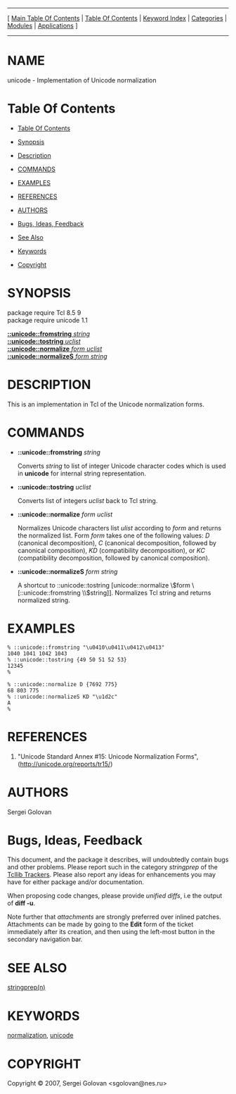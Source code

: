 
[//000000001]: # (unicode \- Unicode normalization)
[//000000002]: # (Generated from file 'unicode\.man' by tcllib/doctools with format 'markdown')
[//000000003]: # (Copyright &copy; 2007, Sergei Golovan <sgolovan@nes\.ru>)
[//000000004]: # (unicode\(n\) 1\.1\.0 tcllib "Unicode normalization")

<hr> [ <a href="../../../../toc.md">Main Table Of Contents</a> &#124; <a
href="../../../toc.md">Table Of Contents</a> &#124; <a
href="../../../../index.md">Keyword Index</a> &#124; <a
href="../../../../toc0.md">Categories</a> &#124; <a
href="../../../../toc1.md">Modules</a> &#124; <a
href="../../../../toc2.md">Applications</a> ] <hr>

# NAME

unicode \- Implementation of Unicode normalization

# <a name='toc'></a>Table Of Contents

  - [Table Of Contents](#toc)

  - [Synopsis](#synopsis)

  - [Description](#section1)

  - [COMMANDS](#section2)

  - [EXAMPLES](#section3)

  - [REFERENCES](#section4)

  - [AUTHORS](#section5)

  - [Bugs, Ideas, Feedback](#section6)

  - [See Also](#seealso)

  - [Keywords](#keywords)

  - [Copyright](#copyright)

# <a name='synopsis'></a>SYNOPSIS

package require Tcl 8\.5 9  
package require unicode 1\.1  

[__::unicode::fromstring__ *string*](#1)  
[__::unicode::tostring__ *uclist*](#2)  
[__::unicode::normalize__ *form* *uclist*](#3)  
[__::unicode::normalizeS__ *form* *string*](#4)  

# <a name='description'></a>DESCRIPTION

This is an implementation in Tcl of the Unicode normalization forms\.

# <a name='section2'></a>COMMANDS

  - <a name='1'></a>__::unicode::fromstring__ *string*

    Converts *string* to list of integer Unicode character codes which is used
    in __unicode__ for internal string representation\.

  - <a name='2'></a>__::unicode::tostring__ *uclist*

    Converts list of integers *uclist* back to Tcl string\.

  - <a name='3'></a>__::unicode::normalize__ *form* *uclist*

    Normalizes Unicode characters list *ulist* according to *form* and
    returns the normalized list\. Form *form* takes one of the following
    values: *D* \(canonical decomposition\), *C* \(canonical decomposition,
    followed by canonical composition\), *KD* \(compatibility decomposition\), or
    *KC* \(compatibility decomposition, followed by canonical composition\)\.

  - <a name='4'></a>__::unicode::normalizeS__ *form* *string*

    A shortcut to ::unicode::tostring \[unicode::normalize \\$form
    \[::unicode::fromstring \\$string\]\]\. Normalizes Tcl string and returns
    normalized string\.

# <a name='section3'></a>EXAMPLES

    % ::unicode::fromstring "\u0410\u0411\u0412\u0413"
    1040 1041 1042 1043
    % ::unicode::tostring {49 50 51 52 53}
    12345
    %

    % ::unicode::normalize D {7692 775}
    68 803 775
    % ::unicode::normalizeS KD "\u1d2c"
    A
    %

# <a name='section4'></a>REFERENCES

  1. "Unicode Standard Annex \#15: Unicode Normalization Forms",
     \([http://unicode\.org/reports/tr15/](http://unicode\.org/reports/tr15/)\)

# <a name='section5'></a>AUTHORS

Sergei Golovan

# <a name='section6'></a>Bugs, Ideas, Feedback

This document, and the package it describes, will undoubtedly contain bugs and
other problems\. Please report such in the category *stringprep* of the
[Tcllib Trackers](http://core\.tcl\.tk/tcllib/reportlist)\. Please also report
any ideas for enhancements you may have for either package and/or documentation\.

When proposing code changes, please provide *unified diffs*, i\.e the output of
__diff \-u__\.

Note further that *attachments* are strongly preferred over inlined patches\.
Attachments can be made by going to the __Edit__ form of the ticket
immediately after its creation, and then using the left\-most button in the
secondary navigation bar\.

# <a name='seealso'></a>SEE ALSO

[stringprep\(n\)](stringprep\.md)

# <a name='keywords'></a>KEYWORDS

[normalization](\.\./\.\./\.\./\.\./index\.md\#normalization),
[unicode](\.\./\.\./\.\./\.\./index\.md\#unicode)

# <a name='copyright'></a>COPYRIGHT

Copyright &copy; 2007, Sergei Golovan <sgolovan@nes\.ru>
